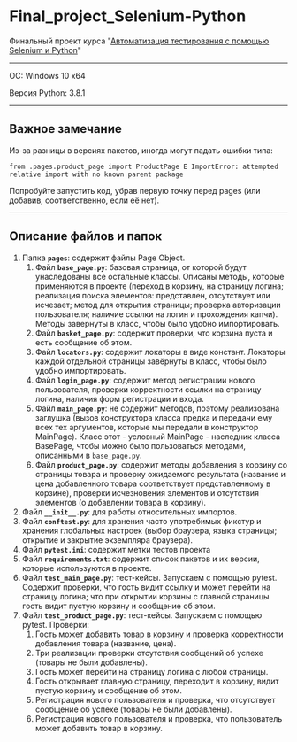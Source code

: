 # Final_project_Selenium-Python
Финальный проект курса "[Автоматизация тестирования с помощью Selenium и Python](https://stepik.org/course/575)"
____
ОС: Windows 10 x64

Версия Python: 3.8.1
____

## Важное замечание
Из-за разницы в версиях пакетов, иногда могут падать ошибки типа:
```
from .pages.product_page import ProductPage E ImportError: attempted relative import with no known parent package
```
Попробуйте запустить код, убрав первую точку перед pages (или добавив, соответственно, если её нет).

____

## Описание файлов и папок

1. Папка **`pages`**: содержит файлы Page Object.
    1. Файл **`base_page.py`**: базовая страница, от которой будут унаследованы все остальные классы. Описаны методы, которые применяются в проекте (переход в корзину, на страницу логина; реализация поиска элементов: представлен, отсутствует или исчезает; метод для открытия страницы; проверка авторизации пользователя; наличие ссылки на логин и прохождения капчи). Методы завернуты в класс, чтобы было удобно импортировать. 
    2. Файл **`basket_page.py`**: содержит проверки, что корзина пуста и есть сообщение об этом.
    3. Файл **`locators.py`**: содержит локаторы в виде констант. Локаторы каждой отдельной страницы завёрнуты в класс, чтобы было удобно импортировать.
    4. Файл **`login_page.py`**: содержит метод регистрации нового пользователя, проверки корректности ссылки на страницу логина, наличия форм регистрации и входа.
    5. Файл **`main_page.py`**: не содержит методов, поэтому реализована заглушка (вызов конструктора класса предка и передачи ему всех тех аргументов, которые мы передали в конструктор MainPage). Класс этот - условный MainPage - наследник класса BasePage, чтобы можно было пользоваться методами, описанными в `base_page.py`.
    6. Файл **`product_page.py`**: содержит методы добавления в корзину со страницы товара и проверку ожидаемого результата (название и цена добавленного товара соответствует представленному в корзине), проверки исчезновения элементов и отсутствия элементов (о добавлении товара в корзину).
2. Файл **`__init__.py`**: для работы относительных импортов.
3. Файл **`conftest.py`**: для хранения часто употребимых фикстур и хранения глобальных настроек (выбор браузера, языка страницы; открытие и закрытие экземпляра браузера).
4. Файл **`pytest.ini`**: содержит метки тестов проекта
5. Файл **`requirements.txt`**: содержит список пакетов и их версии, которые используются в проекте.
6. Файл **`test_main_page.py`**: тест-кейсы. Запускаем с помощью pytest. Содержит проверки, что гость видит ссылку и может перейти на страницу логина; что при открытии корзины с главной страницы гость видит пустую корзину и сообщение об этом.
7. Файл **`test_product_page.py`**: тест-кейсы. Запускаем с помощью pytest. Проверки:
    1. Гость может добавить товар в корзину и проверка корректности добавления товара (название, цена).
    2. Три реализации проверки отсутствия сообщений об успехе (товары не были добавлены).
    3. Гость может перейти на страницу логина с любой страницы.
    4. Гость открывает главную страницу, переходит в корзину, видит пустую корзину и сообщение об этом.
    5. Регистрация нового пользователя и проверка, что отсутствует сообщение об успехе (товары не были добавлены).
    6. Регистрация нового пользователя и проверка, что пользователь может добавить товар в корзину.